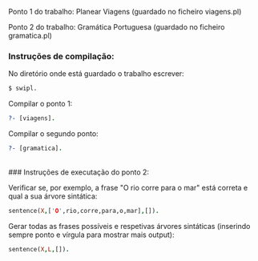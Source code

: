 Ponto 1 do trabalho: Planear Viagens (guardado no ficheiro viagens.pl)

Ponto 2 do trabalho: Gramática Portuguesa (guardado no ficheiro gramatica.pl)
<br />

### Instruções de compilação:

No diretório onde está guardado o trabalho escrever:
````Bash
$ swipl.
````

Compilar o ponto 1:
````ProLog
?- [viagens].
````

Compilar o segundo ponto:
````ProLog
?- [gramatica].
````
<br />
### Instruções de executação do ponto 2:

Verificar se, por exemplo, a frase "O rio corre para o mar" está correta e qual a sua árvore sintática:
````ProLog
sentence(X,['O',rio,corre,para,o,mar],[]).
````

Gerar todas as frases possíveis e respetivas árvores sintáticas (inserindo sempre ponto e vírgula para mostrar mais output):
````ProLog
sentence(X,L,[]).
````
